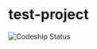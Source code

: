 test-project
============
![Codeship Status](https://www.codeship.io/projects/ca895330-c444-0131-0cc0-06e4158536ad/status)
